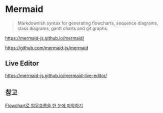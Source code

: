 # Mermaid

> Markdownish syntax for generating flowcharts, sequence diagrams,
> class diagrams, gantt charts and git graphs.

<https://mermaid-js.github.io/mermaid/>

<https://github.com/mermaid-js/mermaid>

## Live Editor

<https://mermaid-js.github.io/mermaid-live-editor/>

## 참고

[Flowchart로 업무흐름을 한 눈에 파악하기](https://brunch.co.kr/@pletalk/51)
